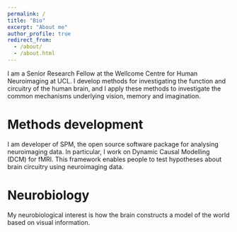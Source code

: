 ```yaml
---
permalink: /
title: "Bio"
excerpt: "About me"
author_profile: true
redirect_from: 
  - /about/
  - /about.html
---
```


I am a Senior Research Fellow at the Wellcome Centre for Human Neuroimaging at UCL. I develop methods for investigating the function and circuitry of the human brain, and I apply these methods to investigate the common mechanisms underlying vision, memory and imagination.

Methods development
==================
I am developer of SPM, the open source software package for analysing neuroimaging data. In particular, I work on Dynamic Causal Modelling (DCM) for fMRI. This framework enables people to test hypotheses about brain circuitry using neuroimaging data.

Neurobiology
============
My neurobiological interest is how the brain constructs a model of the world based on visual information. 
